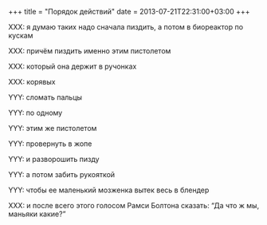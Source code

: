 +++
title = "Порядок действий"
date = 2013-07-21T22:31:00+03:00
+++

XXX: я думаю таких надо сначала пиздить, а потом в биореактор по кускам


XXX: причём пиздить именно этим пистолетом


XXX: который она держит в ручонках


XXX: корявых


YYY: сломать пальцы


YYY: по одному


YYY: этим же пистолетом


YYY: провернуть в жопе


YYY: и разворошить пизду


YYY: а потом забить рукояткой


YYY: чтобы ее маленький мозженка вытек весь в блендер


XXX: и после всего этого голосом Рамси Болтона сказать: “Да что ж мы, маньяки какие?”


